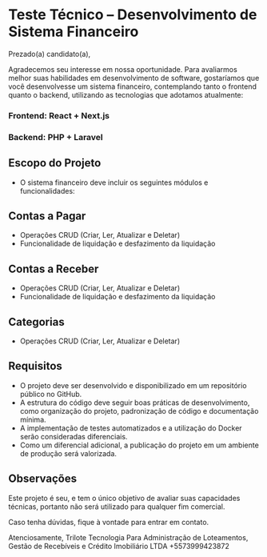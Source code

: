 # Teste Técnico – Desenvolvimento de Sistema Financeiro

Prezado(a) candidato(a),

Agradecemos seu interesse em nossa oportunidade. Para avaliarmos melhor suas habilidades em desenvolvimento de software, gostaríamos que você desenvolvesse um sistema financeiro, contemplando tanto o frontend quanto o backend, utilizando as tecnologias que adotamos atualmente:

### Frontend: React + Next.js
### Backend: PHP + Laravel

## Escopo do Projeto
- O sistema financeiro deve incluir os seguintes módulos e funcionalidades:

## Contas a Pagar
- Operações CRUD (Criar, Ler, Atualizar e Deletar)
- Funcionalidade de liquidação e desfazimento da liquidação

## Contas a Receber
- Operações CRUD (Criar, Ler, Atualizar e Deletar)
- Funcionalidade de liquidação e desfazimento da liquidação

## Categorias
- Operações CRUD (Criar, Ler, Atualizar e Deletar)

## Requisitos
- O projeto deve ser desenvolvido e disponibilizado em um repositório público no GitHub.
- A estrutura do código deve seguir boas práticas de desenvolvimento, como organização do projeto, padronização de código e documentação mínima.
- A implementação de testes automatizados e a utilização do Docker serão consideradas diferenciais.
- Como um diferencial adicional, a publicação do projeto em um ambiente de produção será valorizada.

## Observações
Este projeto é seu, e tem o único objetivo de avaliar suas capacidades técnicas, portanto não será utilizado para qualquer fim comercial.

Caso tenha dúvidas, fique à vontade para entrar em contato.


Atenciosamente,
Trilote Tecnologia Para Administração de Loteamentos, Gestão de Recebíveis e Crédito Imobiliário LTDA
+5573999423872
